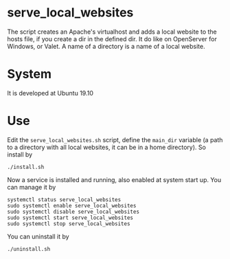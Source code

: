 # serve_local_websites
The script creates an Apache's virtualhost and adds a local website to the hosts file, if you create a dir in the defined dir. It do like on OpenServer for Windows, or Valet. A name of a directory is a name of a local website.
# System
It is developed at Ubuntu 19.10
# Use
Edit the `serve_local_websites.sh` script, define the `main_dir` variable (a path to a directory with all local websites, it can be in a home directory).
So install by
```
./install.sh
```
Now a service is installed and running, also enabled at system start up. You can manage it by
```
systemctl status serve_local_websites
sudo systemctl enable serve_local_websites
sudo systemctl disable serve_local_websites
sudo systemctl start serve_local_websites
sudo systemctl stop serve_local_websites
```
You can uninstall it by
```
./uninstall.sh
```
